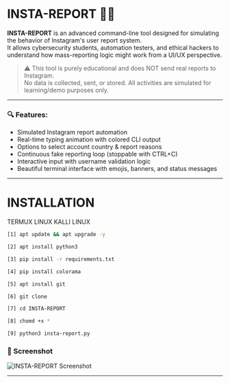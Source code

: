 # INSTA-REPORT 🚨🔥

**INSTA-REPORT** is an advanced command-line tool designed for simulating the behavior of Instagram's user report system.  
It allows cybersecurity students, automation testers, and ethical hackers to understand how mass-reporting logic might work from a UI/UX perspective.

> ⚠️ This tool is purely educational and does NOT send real reports to Instagram.  
> No data is collected, sent, or stored. All activities are simulated for learning/demo purposes only.

---

### 🔍 Features:

- Simulated Instagram report automation
- Real-time typing animation with colored CLI output
- Options to select account country & report reasons
- Continuous fake reporting loop (stoppable with CTRL+C)
- Interactive input with username validation logic
- Beautiful terminal interface with emojis, banners, and status messages

---
# INSTALLATION 

TERMUX LINUX KALLI LINUX 

```bash
[1] apt update && apt upgrade -y
```
```bash 
[2] apt install python3
```
```bash
[3] pip install -r requirements.txt
```
```bash
[4] pip install colorama 
```
```bash
[5] apt install git 
```
```bash
[6] git clone 
```
```bash
[7] cd INSTA-REPORT 
```
```bash
[8] chomd +x *
```
```bash
[9] python3 insta-report.py
```

### 📸 Screenshot

![INSTA-REPORT Screenshot](screenshot.png)

---

